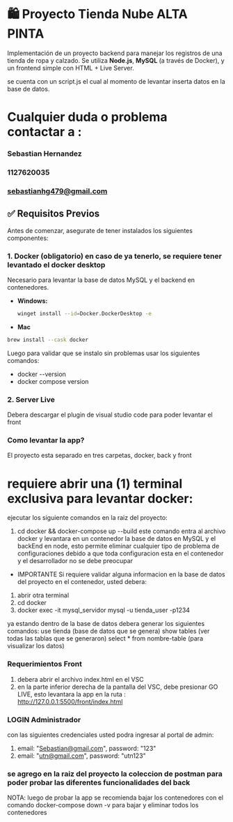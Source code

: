 # 🛍️ Proyecto Tienda Nube ALTA PINTA

Implementación de un proyecto backend para manejar los registros de una tienda de ropa y calzado. Se utiliza **Node.js**, **MySQL** (a través de Docker), y un frontend simple con HTML + Live Server.

se cuenta con un script.js el cual al momento de levantar inserta datos en la base de datos.

# Cualquier duda o problema contactar a :
### Sebastian Hernandez
### 1127620035
### sebastianhg479@gmail.com

## ✅ Requisitos Previos

Antes de comenzar, asegurate de tener instalados los siguientes componentes:

### 1. Docker (obligatorio) en caso de ya tenerlo, se requiere tener levantado el docker desktop

Necesario para levantar la base de datos MySQL y el backend en contenedores.

- **Windows:**
  ```bash
  winget install --id=Docker.DockerDesktop -e
  ```

-  **Mac**
  ```bash
  brew install --cask docker
  ```


Luego para validar que se instalo sin problemas usar los siguientes comandos:
* docker --version
* docker compose version

### 2. Server Live
Debera descargar el plugin de visual studio code para poder levantar el front 


### Como levantar la app?

El proyecto esta separado en tres carpetas, docker, back y front


# requiere abrir una (1) terminal exclusiva para levantar docker:  

ejecutar los siguiente comandos en la raiz del proyecto:

1. cd docker && docker-compose up --build
    este comando entra al archivo docker y levantara en un contenedor la base de datos en MySQL y el backEnd en node, esto permite eliminar cualquier tipo de problema de configuraciones
    debido a que toda configuracion esta en el contenedor y el desarrollador no se debe preocupar

* IMPORTANTE Si requiere validar alguna informacion en la base de datos del proyecto en el contenedor, usted debera:
1. abrir otra terminal
2. cd docker
3. docker exec -it mysql_servidor mysql -u tienda_user -p1234


ya estando dentro de la base de datos debera generar los siguientes comandos:
    use tienda (base de datos que se genera)
    show tables (ver todas las tablas que se generaron)
    select * from nombre-table (para visualizar los datos)


### Requerimientos Front

1. debera abrir el archivo index.html en el VSC
2. en la parte inferior derecha de la pantalla del VSC, debe presionar GO LIVE, esto levantara la app en la ruta : http://127.0.0.1:5500/front/index.html

### LOGIN Administrador 
con las siguientes credenciales usted podra ingresar al portal de admin:
1. email: "Sebastian@gmail.com", password: "123"
2. email: "utn@gmail.com", password: "utn123" 

### se agrego en la raiz del proyecto la coleccion de postman para poder probar las diferentes funcionalidades del back 

NOTA: luego de probar la app se recomienda bajar los contenedores con el comando 
docker-compose down -v  para bajar y eliminar todos los contenedores